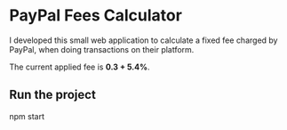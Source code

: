 # PayPal Fees Calculator

I developed this small web application to calculate a fixed fee charged by PayPal, when doing transactions on their platform.

The current applied fee is **0.3 + 5.4%**.

## Run the project

npm start
